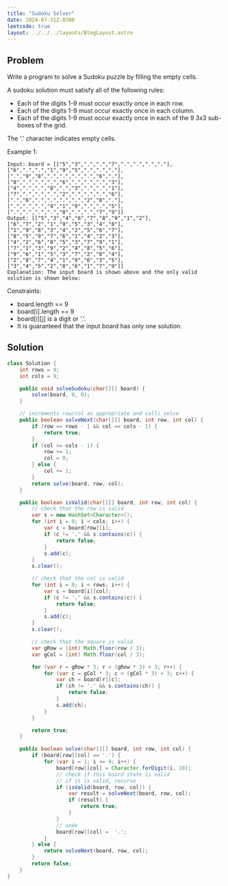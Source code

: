 ```yaml
---
title: "Sudoku Solver"
date: 2024-07-31Z-0700
leetcode: true
layout: ../../../layouts/BlogLayout.astro
---
```


## Problem

Write a program to solve a Sudoku puzzle by filling the empty cells.

A sudoku solution must satisfy all of the following rules:

- Each of the digits 1-9 must occur exactly once in each row.
- Each of the digits 1-9 must occur exactly once in each column.
- Each of the digits 1-9 must occur exactly once in each of the 9 3x3 sub-boxes of the grid.

The '.' character indicates empty cells.

Example 1:

```text
Input: board = [["5","3",".",".","7",".",".",".","."],["6",".",".","1","9","5",".",".","."],[".","9","8",".",".",".",".","6","."],["8",".",".",".","6",".",".",".","3"],["4",".",".","8",".","3",".",".","1"],["7",".",".",".","2",".",".",".","6"],[".","6",".",".",".",".","2","8","."],[".",".",".","4","1","9",".",".","5"],[".",".",".",".","8",".",".","7","9"]]
Output: [["5","3","4","6","7","8","9","1","2"],["6","7","2","1","9","5","3","4","8"],["1","9","8","3","4","2","5","6","7"],["8","5","9","7","6","1","4","2","3"],["4","2","6","8","5","3","7","9","1"],["7","1","3","9","2","4","8","5","6"],["9","6","1","5","3","7","2","8","4"],["2","8","7","4","1","9","6","3","5"],["3","4","5","2","8","6","1","7","9"]]
Explanation: The input board is shown above and the only valid solution is shown below:
```

Constraints:

- board.length == 9
- board[i].length == 9
- board\[i][j] is a digit or '.'.
- It is guaranteed that the input board has only one solution.

## Solution

```java
class Solution {
    int rows = 9;
    int cols = 9;

    public void solveSudoku(char[][] board) {
        solve(board, 0, 0);
    }

    // increments row/col as appropriate and calls solve
    public boolean solveNext(char[][] board, int row, int col) {
        if (row == rows - 1 && col == cols - 1) {
            return true;
        }
        if (col >= cols - 1) {
            row += 1;
            col = 0;
        } else {
            col += 1;
        }
        return solve(board, row, col);
    }

    public boolean isValid(char[][] board, int row, int col) {
        // check that the row is valid
        var s = new HashSet<Character>();
        for (int i = 0; i < cols; i++) {
            var c = board[row][i];
            if (c != '.' && s.contains(c)) {
                return false;
            }
            s.add(c);
        }
        s.clear();

        // check that the col is valid
        for (int i = 0; i < rows; i++) {
            var c = board[i][col];
            if (c != '.' && s.contains(c)) {
                return false;
            }
            s.add(c);
        }
        s.clear();

        // check that the square is valid
        var gRow = (int) Math.floor(row / 3);
        var gCol = (int) Math.floor(col / 3);

        for (var r = gRow * 3; r < (gRow * 3) + 3; r++) {
            for (var c = gCol * 3; c < (gCol * 3) + 3; c++) {
                var ch = board[r][c];
                if (ch != '.' && s.contains(ch)) {
                    return false;
                }
                s.add(ch);
            }
        }

        return true;
    }

    public boolean solve(char[][] board, int row, int col) {
        if (board[row][col] == '.') {
            for (var i = 1; i <= 9; i++) {
                board[row][col] = Character.forDigit(i, 10);
                // check if this board state is valid
                // if it is valid, recurse
                if (isValid(board, row, col)) {
                    var result = solveNext(board, row, col);
                    if (result) {
                        return true;
                    }
                }
                // undo
                board[row][col] =  '.';
            }
        } else {
            return solveNext(board, row, col);
        }
        return false;
    }
}
```
